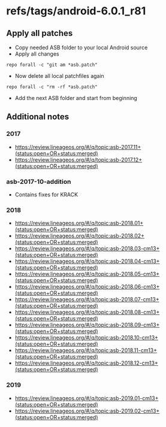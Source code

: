 # refs/tags/android-6.0.1_r81

## Apply all patches

- Copy needed ASB folder to your local Android source
- Apply all changes

```
repo forall -c "git am *asb.patch"
```

- Now delete all local patchfiles again

```
repo forall -c "rm -rf *asb.patch"
```

- Add the next ASB folder and start from beginning


## Additional notes

### 2017

- https://review.lineageos.org/#/q/topic:asb-2017.11+(status:open+OR+status:merged)
- https://review.lineageos.org/#/q/topic:asb-2017.12+(status:open+OR+status:merged)

### asb-2017-10-addition

- Contains fixes for KRACK


### 2018

- https://review.lineageos.org/#/q/topic:asb-2018.01+(status:open+OR+status:merged)
- https://review.lineageos.org/#/q/topic:asb-2018.02+(status:open+OR+status:merged)
- https://review.lineageos.org/#/q/topic:asb-2018.03-cm13+(status:open+OR+status:merged)
- https://review.lineageos.org/#/q/topic:asb-2018.04-cm13+(status:open+OR+status:merged)
- https://review.lineageos.org/#/q/topic:asb-2018.05-cm13+(status:open+OR+status:merged)
- https://review.lineageos.org/#/q/topic:asb-2018.06-cm13+(status:open+OR+status:merged)
- https://review.lineageos.org/#/q/topic:asb-2018.07-cm13+(status:open+OR+status:merged)
- https://review.lineageos.org/#/q/topic:asb-2018.08-cm13+(status:open+OR+status:merged)
- https://review.lineageos.org/#/q/topic:asb-2018.09-cm13+(status:open+OR+status:merged)
- https://review.lineageos.org/#/q/topic:asb-2018.10-cm13+(status:open+OR+status:merged)
- https://review.lineageos.org/#/q/topic:asb-2018.11-cm13+(status:open+OR+status:merged)
- https://review.lineageos.org/#/q/topic:asb-2018.12-cm13+(status:open+OR+status:merged)

### 2019

- https://review.lineageos.org/#/q/topic:asb-2019.01-cm13+(status:open+OR+status:merged)
- https://review.lineageos.org/#/q/topic:asb-2019.02-cm13+(status:open+OR+status:merged)

